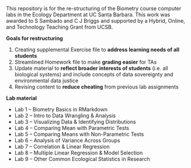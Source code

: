 This repository is for the re-structuring of the Biometry course computer labs in the Ecology Department at UC Santa Barbara. This work was awarded to S Sambado and C J Briggs and supported by a Hybrid, Online, and Technology Teaching Grant from UCSB. 

**Goals for restructuring**
1. Creating supplemental Exercise file to **address learning needs of all students**
2. Streamlined Homework file to make **grading easier** for TAs
3. Update material to **reflect broader interests of students** (i.e. all biological systems) and include concepts of data sovereignty and environmental data justice 
4. Revising content to **reduce cheating** from previous lab assignments
   
**Lab material**
+ Lab 1 – Biometry Basics in RMarkdown
+ Lab 2 – Intro to Data Wrangling & Analysis
+ Lab 3 – Visualizing Data & Identifying Distributions
+ Lab 4 – Comparing Mean with Parametric Tests
+ Lab 5 – Comparing Means with Non-Parametric Tests
+ Lab 6 – Analysis of Variance Across Groups
+ Lab 7 – Correlation & Linear Regression
+ Lab 8 – Multiple Linear Regression & Model Selection
+ Lab 9 – Other Common Ecological Statistics in Research
